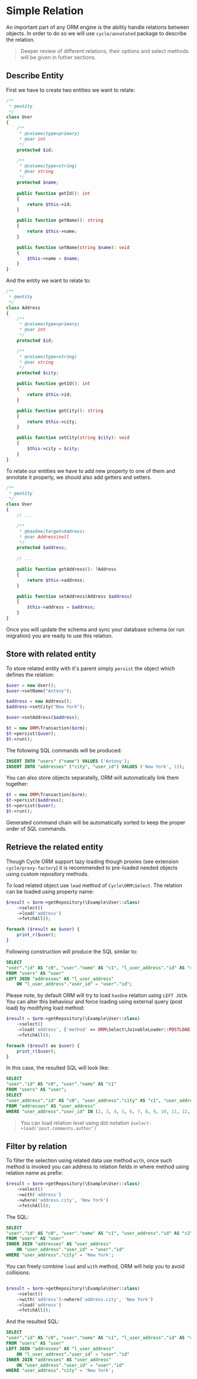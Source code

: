 # Simple Relation
An important part of any ORM engine is the ability handle relations between objects. In order to do so we will use 
`cycle/annotated` package to describe the relation.

> Deeper review of different relations, their options and select methods will be given in futher sections.

## Describe Entity
First we have to create two entities we want to relate:

```php
/**
 * @entity
 */
class User
{
    /**
     * @column(type=primary)
     * @var int
     */
    protected $id;

    /**
     * @column(type=string)
     * @var string
     */
    protected $name;
    
    public function getId(): int
    {
        return $this->id;
    }

    public function getName(): string
    {
        return $this->name;
    }

    public function setName(string $name): void
    {
        $this->name = $name;
    }
}
```

And the entity we want to relate to:

```php
/**
 * @entity
 */
class Address
{
    /**
     * @column(type=primary)
     * @var int
     */
    protected $id;

    /**
     * @column(type=string)
     * @var string
     */
    protected $city;

    public function getId(): int
    {
        return $this->id;
    }

    public function getCity(): string
    {
        return $this->city;
    }

    public function setCity(string $city): void
    {
        $this->city = $city;
    }
}
```

To relate our entities we have to add new property to one of them and annotate it properly, we should also add getters and setters.

```php
/**
 * @entity
 */
class User
{
    // ...

    /**
     * @hasOne(target=Address)
     * @var Address|null
     */
    protected $address;
    
    // ...

    public function getAddress(): ?Address
    {
        return $this->address;
    }

    public function setAddress(Address $address)
    {
        $this->address = $address;
    }
}
```

Once you will update the schema and sync your database schema (or run migration) you are ready to use this relation.

## Store with related entity
To store related entity with it's parent simply `persist` the object which defines the relation:

```php
$user = new User();
$user->setName("Antony");

$address = new Address();
$address->setCity("New York");

$user->setAddress($address);

$t = new ORM\Transaction($orm);
$t->persist($user);
$t->run();
```

The following SQL commands will be produced:

```sql
INSERT INTO "users" ("name") VALUES ('Antony');
INSERT INTO "addresses" ("city", "user_id") VALUES ('New York', 15);
```

You can also store objects separatelly, ORM will automatically link them together:

```php
$t = new ORM\Transaction($orm);
$t->persist($address);
$t->persist($user);
$t->run();
```

Generated command chain will be automatically sorted to keep the proper order of SQL commands.

## Retrieve the related entity
Though Cycle ORM support lazy loading though proxies (see extension `cycle/proxy-factory`) it is recommended to pre-loaded needed
objects using custom repository methods.

To load related object use `load` method of `Cycle\ORM\Select`. The relation can be loaded using property name:

```php
$result = $orm->getRepository(\Example\User::class)
    ->select()
    ->load('address')
    ->fetchAll();

foreach ($result as $user) {
    print_r($user);
}
```

Following construction will produce the SQL similar to:

```sql
SELECT
"user"."id" AS "c0", "user"."name" AS "c1", "l_user_address"."id" AS "c2", "l_user_address"."city" AS "c3", "l_user_address"."user_id" AS "c4"
FROM "users" AS "user"
LEFT JOIN "addresses" AS "l_user_address"
    ON "l_user_address"."user_id" = "user"."id";
```

Please note, by default ORM will try to load `hasOne` relation using `LEFT JOIN`. You can alter this behaviour and force loading using
external query (post load) by modifying load method:

```php
$result = $orm->getRepository(\Example\User::class)
    ->select()
    ->load('address', ['method' => ORM\Select\JoinableLoader::POSTLOAD])
    ->fetchAll();

foreach ($result as $user) {
    print_r($user);
}
```

In this case, the resulted SQL will look like:

```sql
SELECT
"user"."id" AS "c0", "user"."name" AS "c1"
FROM "users" AS "user";
SELECT
"user_address"."id" AS "c0", "user_address"."city" AS "c1", "user_address"."user_id" AS "c2"
FROM "addresses" AS "user_address"
WHERE "user_address"."user_id" IN (2, 3, 4, 5, 6, 7, 8, 9, 10, 11, 12, 13, 14, 15, 16);
```

> You can load relation level using dot notation `$select->load('post.comments.author')`

## Filter by relation
To filter the selection using related data use method `with`, once such method is invoked you can address to relation fields
in where method using relation name as prefix:

```php
$result = $orm->getRepository(\Example\User::class)
    ->select()
    ->with('address')
    ->where('address.city', 'New York')
    ->fetchAll();
```

The SQL:

```sql
SELECT
"user"."id" AS "c0", "user"."name" AS "c1", "user_address"."id" AS "c2", "user_address"."city" AS "c3", "user_address"."user_id" AS "c4"
FROM "users" AS "user"
INNER JOIN "addresses" AS "user_address"
    ON "user_address"."user_id" = "user"."id"
WHERE "user_address"."city" = 'New York';
```

You can freely combine `load` and `with` method, ORM will help you to avoid collisions:

```php

$result = $orm->getRepository(\Example\User::class)
    ->select()
    ->with('address')->where('address.city', 'New York')
    ->load('address')
    ->fetchAll();
```

And the resulted SQL:

```sql
SELECT
"user"."id" AS "c0", "user"."name" AS "c1", "l_user_address"."id" AS "c2", "l_user_address"."city" AS "c3", "l_user_address"."user_id" AS "c4", "user_address"."id" AS "c5", "user_address"."city" AS "c6", "user_address"."user_id" AS "c7"
FROM "users" AS "user"
LEFT JOIN "addresses" AS "l_user_address"
    ON "l_user_address"."user_id" = "user"."id"
INNER JOIN "addresses" AS "user_address"
    ON "user_address"."user_id" = "user"."id"
WHERE "user_address"."city" = 'New York';
```
